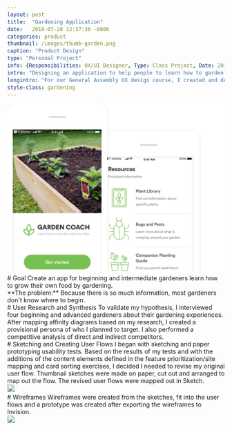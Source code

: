```yaml
---
layout: post
title:  "Gardening Application"
date:   2018-07-28 12:37:36 -0800
categories: product
thumbnail: /images/thumb-garden.png
caption: "Product Design"
type: "Personal Project"
info: {Responsibilities: UX/UI Designer, Type: Class Project, Date: 2018}
intro: "Designing an application to help people to learn how to garden."
longintro: "For our General Assembly UX design course, I created and designed a concept for an application that would help first-time gardeners learn how to grow their own food."
style-class: gardening
---
```


<div class="full-bleed-image" markdown="1" style="padding-bottom: 0;">
<div class="wrapper" markdown="1">
  <a href="https://invis.io/EJHLX5RZ8CT"><img src="/assets/garden_app.png" style="width: 600px;"/></a>
</div>
</div>

<div class="full-bleed-white" markdown="1">
<div class="wrapper" markdown="1">
# Goal
Create an app for beginning and intermediate gardeners learn how to grow their own food by gardening.<br/>
**The problem:** Because there is so much information, most gardeners don't know where to begin. 
</div>
</div>

<div class="full-bleed-grey" markdown="1">
<div class="wrapper" markdown="1">
# User Research and Synthesis
To validate my hypothesis, I interviewed four beginning and advanced gardeners about their gardening experiences. After mapping affinity diagrams based on my research, I created a provisional persona of who I planned to target. I also performed a competitive analysis of direct and indirect competitors.
</div>
</div>

<div class="full-bleed-white" markdown="1">
<div class="wrapper" markdown="1">
# Sketching and Creating User Flows
I began with sketching and paper prototyping usability tests. Based on the results of my tests and with the additions of the content elements defined in the feature prioritization/site mapping and card sorting exercises, I decided I needed to revise my original user flow.
Thumbnail sketches were made on paper, cut out and arranged to map out the flow. The revised user flows were mapped out in Sketch.
</div>

<div class="midsize-image">
	<img src="/assets/garden_wireframes.png" style="border: 1px solid #ddd"/>
</div>
</div>

<div class="full-bleed-grey" markdown="1">
<div class="wrapper" markdown="1">
# Wireframes
Wireframes were created from the sketches, fit into the user flows and a prototype was created after exporting the wireframes to Invision.
</div>
<div class="midsize-image">
	<img src="/assets/garden_wireframes.png" style="border: 1px solid #ddd"/>
</div>
</div>
